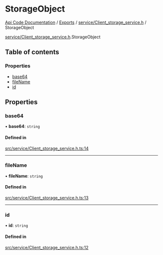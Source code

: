 # StorageObject
 
[Api Code Documentation](../README.md) / [Exports](../modules.md) / [service/Client\_storage\_service.h](../modules/service_Client_storage_service_h.md) / StorageObject

[service/Client\_storage\_service.h](../modules/service_Client_storage_service_h.md).StorageObject

## Table of contents

### Properties

- [base64](service_Client_storage_service_h.StorageObject.md#base64)
- [fileName](service_Client_storage_service_h.StorageObject.md#filename)
- [id](service_Client_storage_service_h.StorageObject.md#id)

## Properties

### base64

• **base64**: `string`

#### Defined in

[src/service/Client_storage_service.h.ts:14](https://github.com/openkfw/TruBudget/blob/3cf6626/api/src/service/Client_storage_service.h.ts#L14)

___

### fileName

• **fileName**: `string`

#### Defined in

[src/service/Client_storage_service.h.ts:13](https://github.com/openkfw/TruBudget/blob/3cf6626/api/src/service/Client_storage_service.h.ts#L13)

___

### id

• **id**: `string`

#### Defined in

[src/service/Client_storage_service.h.ts:12](https://github.com/openkfw/TruBudget/blob/3cf6626/api/src/service/Client_storage_service.h.ts#L12)
